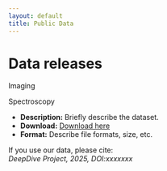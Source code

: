 ```yaml
---
layout: default
title: Public Data
---
```


# Data releases

Imaging

Spectroscopy

- **Description:** Briefly describe the dataset.
- **Download:** [Download here](https://example.com/data.zip)
- **Format:** Describe file formats, size, etc.

If you use our data, please cite:  
*DeepDive Project, 2025, DOI:xxxxxxx*